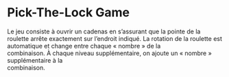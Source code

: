 # Pick-The-Lock Game

Le	jeu	consiste	à	ouvrir	un	cadenas	en	s’assurant	que	la	pointe	de	la	roulette	arrête	exactement	sur	
l’endroit	indiqué.	La	rotation	de	la	roulette	est	automatique	et	change	entre	chaque	« nombre »	de	la	
combinaison.	À	chaque	niveau	supplémentaire,	on	ajoute	un	« nombre »	supplémentaire	à	la	
combinaison.
